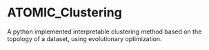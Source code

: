 # ATOMIC_Clustering
A python implemented interpretable clustering method based on the topology of a dataset, using evolutionary optimization. 
